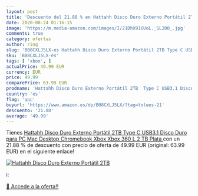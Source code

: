```yaml
---
layout: post
title: 'Descuento del 21.88 % en Hattahh Disco Duro Externo Portátil 2TB '
date: 2020-08-24 01:16:15
image: 'https://m.media-amazon.com/images/I/21DhX91UUoL._SL200_.jpg'
comments: true
category: ofertas
author: ring
slug: 'B08CXLJ5LX-es Hattahh Disco Duro Externo Portátil 2TB Type C USB3.1...'
sku: 'B08CXLJ5LX-es'
tags: [ 'xbox', ]
actualPrice: 49.99 EUR
currency: EUR
price: 49.99
comparePrice: 63.99 EUR
prodname: 'Hattahh Disco Duro Externo Portátil 2TB  Type C USB3.1 Disco Duro para PC  Mac  Desktop  Chromebook  Xbox  Xbox 360 L  2 TB  Plata '
country: 'es'
flag: '🇪🇸'
buyurl: 'https://www.amazon.es/dp/B08CXLJ5LX/?tag=tolees-21'
descuento: '21.88'
average: '49.99'
---
```


Tienes [Hattahh Disco Duro Externo Portátil 2TB  Type C USB3.1 Disco Duro para PC  Mac  Desktop  Chromebook  Xbox  Xbox 360 L  2 TB  Plata ](https://www.amazon.es/dp/B08CXLJ5LX/?tag=tolees-21) con un 21.88 % de descuento con precio de oferta de 49.99 EUR (original: 63.99 EUR) en el siguiente enlace!

[![Hattahh Disco Duro Externo Portátil 2TB ](https://m.media-amazon.com/images/I/21DhX91UUoL._SL200_.jpg)](https://www.amazon.es/dp/B08CXLJ5LX/?tag=tolees-21)

ℹ️:


[🛒 Accede a la oferta!!](https://www.amazon.es/dp/B08CXLJ5LX/?tag=tolees-21)
